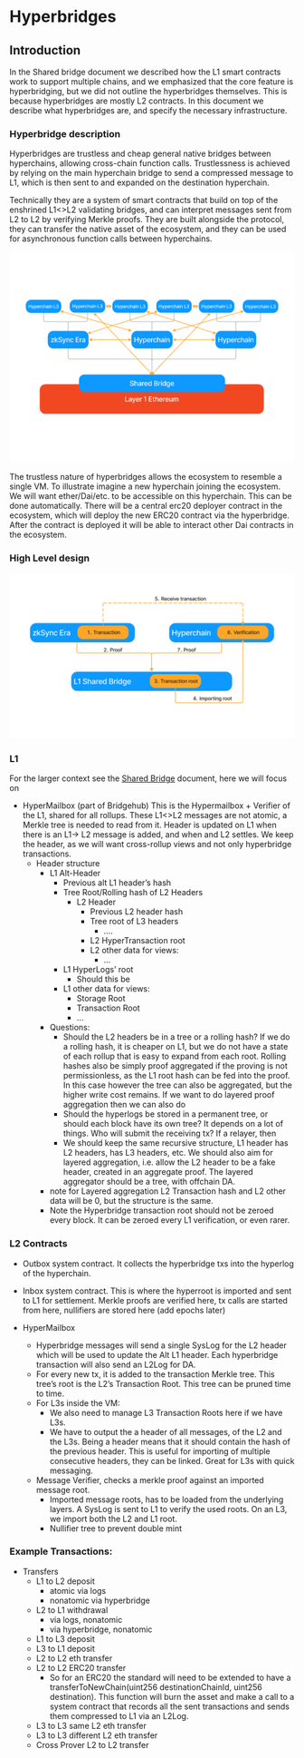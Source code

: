 # Hyperbridges

## Introduction

In the Shared bridge document we described how the L1 smart contracts work to support multiple chains, and we emphasized
that the core feature is hyperbridging, but we did not outline the hyperbridges themselves. This is because hyperbridges
are mostly L2 contracts. In this document we describe what hyperbridges are, and specify the necessary infrastructure.

### Hyperbridge description

Hyperbridges are trustless and cheap general native bridges between hyperchains, allowing cross-chain function calls.
Trustlessness is achieved by relying on the main hyperchain bridge to send a compressed message to L1, which is then
sent to and expanded on the destination hyperchain.

Technically they are a system of smart contracts that build on top of the enshrined L1<>L2 validating bridges, and can
interpret messages sent from L2 to L2 by verifying Merkle proofs. They are built alongside the protocol, they can
transfer the native asset of the ecosystem, and they can be used for asynchronous function calls between hyperchains.

![Hyperbridges](./img/hyperbridges.png)

The trustless nature of hyperbridges allows the ecosystem to resemble a single VM. To illustrate imagine a new
hyperchain joining the ecosystem. We will want ether/Dai/etc. to be accessible on this hyperchain. This can be done
automatically. There will be a central erc20 deployer contract in the ecosystem, which will deploy the new ERC20
contract via the hyperbridge. After the contract is deployed it will be able to interact other Dai contracts in the
ecosystem.

### High Level design

![Hyperbridging](./img/hyperbridging.png)

### L1

For the larger context see the [Shared Bridge](./1_shared_bridge.md) document, here we will focus on

- HyperMailbox (part of Bridgehub) This is the Hypermailbox + Verifier of the L1, shared for all rollups. These L1<>L2
  messages are not atomic, a Merkle tree is needed to read from it. Header is updated on L1 when there is an L1→ L2
  message is added, and when and L2 settles. We keep the header, as we will want cross-rollup views and not only
  hyperbridge transactions.
  - Header structure
    - L1 Alt-Header
      - Previous alt L1 header’s hash
      - Tree Root/Rolling hash of L2 Headers
        - L2 Header
          - Previous L2 header hash
          - Tree root of L3 headers
            - ….
          - L2 HyperTransaction root
          - L2 other data for views:
            - …
      - L1 HyperLogs’ root
        - Should this be
      - L1 other data for views:
        - Storage Root
        - Transaction Root
        - …
    - Questions:
      - Should the L2 headers be in a tree or a rolling hash? If we do a rolling hash, it is cheaper on L1, but we do
        not have a state of each rollup that is easy to expand from each root. Rolling hashes also be simply proof
        aggregated if the proving is not permissionless, as the L1 root hash can be fed into the proof. In this case
        however the tree can also be aggregated, but the higher write cost remains. If we want to do layered proof
        aggregation then we can also do
      - Should the hyperlogs be stored in a permanent tree, or should each block have its own tree? It depends on a lot
        of things. Who will submit the receiving tx? If a relayer, then
      - We should keep the same recursive structure, L1 header has L2 headers, has L3 headers, etc. We should also aim
        for layered aggregation, i.e. allow the L2 header to be a fake header, created in an aggregate proof. The
        layered aggregator should be a tree, with offchain DA.
    - note for Layered aggregation L2 Transaction hash and L2 other data will be 0, but the structure is the same.
    - Note the Hyperbridge transaction root should not be zeroed every block. It can be zeroed every L1 verification, or
      even rarer.

### L2 Contracts

- Outbox system contract. It collects the hyperbridge txs into the hyperlog of the hyperchain.
- Inbox system contract. This is where the hyperroot is imported and sent to L1 for settlement. Merkle proofs are
  verified here, tx calls are started from here, nullifiers are stored here (add epochs later)

- HyperMailbox
  - Hyperbridge messages will send a single SysLog for the L2 header which will be used to update the Alt L1 header.
    Each hyperbridge transaction will also send an L2Log for DA.
  - For every new tx, it is added to the transaction Merkle tree. This tree’s root is the L2’s Transaction Root. This
    tree can be pruned time to time.
  - For L3s inside the VM:
    - We also need to manage L3 Transaction Roots here if we have L3s.
    - We have to output the a header of all messages, of the L2 and the L3s. Being a header means that it should contain
      the hash of the previous header. This is useful for importing of multiple consecutive headers, they can be linked.
      Great for L3s with quick messaging.
  - Message Verifier, checks a merkle proof against an imported message root.
    - Imported message roots, has to be loaded from the underlying layers. A SysLog is sent to L1 to verify the used
      roots. On an L3, we import both the L2 and L1 root.
    - Nullifier tree to prevent double mint

### Example Transactions:

- Transfers
  - L1 to L2 deposit
    - atomic via logs
    - nonatomic via hyperbridge
  - L2 to L1 withdrawal
    - via logs, nonatomic
    - via hyperbridge, nonatomic
  - L1 to L3 deposit
  - L3 to L1 deposit
  - L2 to L2 eth transfer
  - L2 to L2 ERC20 transfer
    - So for an ERC20 the standard will need to be extended to have a transferToNewChain(uint256 destinationChainId,
      uint256 destination). This function will burn the asset and make a call to a system contract that records all the
      sent transactions and sends them compressed to L1 via an L2Log.
  - L3 to L3 same L2 eth transfer
  - L3 to L3 different L2 eth transfer
  - Cross Prover L2 to L2 transfer

